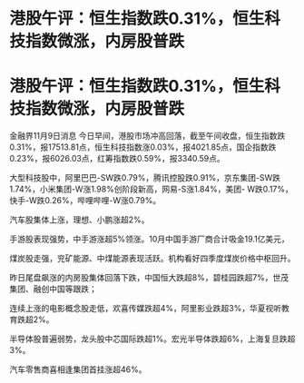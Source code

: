 # 港股午评：恒生指数跌0.31%，恒生科技指数微涨，内房股普跌

# 港股午评：恒生指数跌0.31%，恒生科技指数微涨，内房股普跌

金融界11月9日消息
今日早间，港股市场冲高回落，截至午间收盘，恒生指数跌0.31%，报17513.81点，恒生科技指数涨0.03%，报4021.85点，国企指数跌0.23%，报6026.03点，红筹指数跌0.59%，报3340.59点。

大型科技股中，阿里巴巴-SW跌0.79%，腾讯控股跌0.91%，京东集团-SW跌1.74%，小米集团-W涨1.98%创阶段新高，网易-S涨1.84%，美团-
W跌0.17%，快手-W跌0.26%，哔哩哔哩-W涨0.79%。

汽车股集体上涨，理想、小鹏涨超2%。

手游股表现强势，中手游涨超5%领涨。10月中国手游厂商合计吸金19.1亿美元，

煤炭股走强，兖矿能源、中煤能源表现活跃。机构看好四季度煤炭价格中枢回升。

昨日尾盘飙涨的内房股集体回落下跌，中国恒大跌超8%，碧桂园跌超7%，世茂集团、融创中国等跟跌；

连续上涨的电影概念股走低，欢喜传媒跌超4%，阿里影业跌超3%，华夏视听教育跌超2%。

半导体股普遍弱势，龙头股中芯国际跌超1%。宏光半导体跌超6%，上海复旦跌超3%。

汽车零售商喜相逢集团首挂涨超46%。

